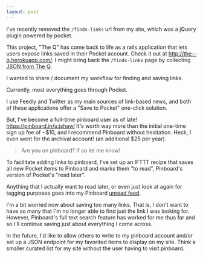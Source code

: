 ```yaml
---
layout: post
---
```


I've recently removed the `/finds-links` url from my site, which was a jQuery plugin powered by pocket.

This project, "The Q" has come back to life as a rails application that lets users expose links saved in
their Pocket account. Check it out at <http://the--q.herokuapp.com/>. I might bring back the `/finds-links` page
by collecting [JSON from The Q](http://the--q.herokuapp.com/jshawl/css.json).

I wanted to share / document my workflow for finding and saving links.

Currently, most everything goes through Pocket.

I use Feedly and Twitter as my main sources of link-based news, and both of these applications
offer a "Save to Pocket" one-click solution.

But, I've become a full-time pinboard user as of late! <https://pinboard.in/u:jshawl> It's worth way more
than the initial one-time sign up fee of ~$10, and I recommend Pinboard without hesitation. Heck, I even
went for the archival account! (an additional $25 per year).

>Are you on pinboard? If so let me know!

To facilitate adding links to pinboard, I've set up an IFTTT recipe that saves all new Pocket items
to Pinboard and marks them "to read", Pinboard's version of Pocket's "read later".

Anything that I actually want to read later, or even just look at again for tagging purposes goes into
my Pinboard [unread feed](https://pinboard.in/u:jshawl/unread/).

I'm a bit worried now about saving too many links. That is, I don't want to have so many that I'm no longer able
to find just the link I was looking for. However, Pinboard's full text search feature has worked for me thus far
and so I'll continue saving just about everything I come across.

In the future, I'd like to allow others to write to my pinboard account and/or set up a JSON endpoint for my favorited
items to display on my site. Think a smaller curated list for my site without the user having to visit pinboard.